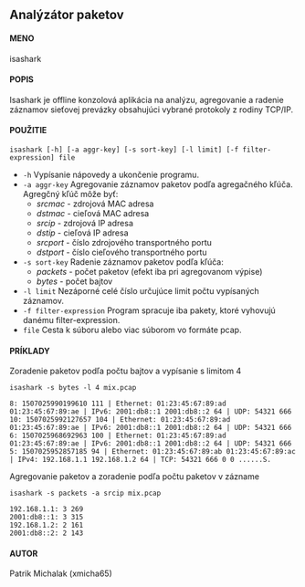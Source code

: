 ## Analýzátor paketov

#### MENO

isashark

#### POPIS

Isashark je offline konzolová aplikácia na analýzu, agregovanie a radenie záznamov
sieťovej prevázky obsahujúci vybrané protokoly z rodiny TCP/IP.

#### POUŽITIE

`isashark [-h] [-a aggr-key] [-s sort-key] [-l limit] [-f filter-expression] file`

- `-h` Vypísanie nápovedy a ukončenie programu.
- `-a aggr-key` Agregovanie záznamov paketov podľa agregačného kľúča. Agregčný kľúč môže byť:
    - *srcmac* - zdrojová MAC adresa
    - *dstmac* - cieľová MAC adresa
    - *srcip* - zdrojová IP adresa
    - *dstip* - cieľová IP adresa
    - *srcport* - číslo zdrojového transportného portu
    - *dstport* - číslo cieľového transportného portu
- `-s sort-key` Radenie záznamov paketov podľa kľúča:
    - *packets* - počet paketov (efekt iba pri agregovanom výpise)
    - *bytes* - počet bajtov
- `-l limit` Nezáporné celé číslo určujúce limit počtu vypísaných záznamov.
- `-f filter-expression` Program spracuje iba pakety, ktoré vyhovujú danému filter-expression.
- `file` Cesta k súboru alebo viac súborom vo formáte pcap.
 
#### PRÍKLADY

Zoradenie paketov podľa počtu bajtov a vypísanie s limitom 4

`isashark -s bytes -l 4 mix.pcap`
```
8: 1507025990199610 111 | Ethernet: 01:23:45:67:89:ad 01:23:45:67:89:ae | IPv6: 2001:db8::1 2001:db8::2 64 | UDP: 54321 666
10: 1507025992127657 104 | Ethernet: 01:23:45:67:89:ad 01:23:45:67:89:ae | IPv6: 2001:db8::1 2001:db8::2 64 | UDP: 54321 666
6: 1507025968692963 100 | Ethernet: 01:23:45:67:89:ad 01:23:45:67:89:ae | IPv6: 2001:db8::1 2001:db8::2 64 | UDP: 54321 666
5: 1507025952857185 94 | Ethernet: 01:23:45:67:89:ab 01:23:45:67:89:ac | IPv4: 192.168.1.1 192.168.1.2 64 | TCP: 54321 666 0 0 ......S.
```

Agregovanie paketov a zoradenie podľa počtu paketov v zázname

`isashark -s packets -a srcip mix.pcap`
```
192.168.1.1: 3 269
2001:db8::1: 3 315
192.168.1.2: 2 161
2001:db8::2: 2 143
```

#### AUTOR

Patrik Michalak (xmicha65)
